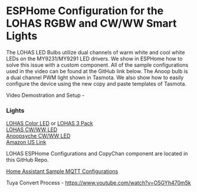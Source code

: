 # ESPHome Configuration for the LOHAS RGBW and CW/WW Smart Lights

The LOHAS LED Bulbs utilize dual channels of warm white and cool white LEDs on the MY9231/MY9291 LED drivers.  We show in ESPHome how to solve this issue with a custom component.  All of the sample configurations used in the video can be found at the GitHub link below.  The Anoop bulb is a dual channel PWM light shown in Tasmota.  We also show how to easily configure the device using the new copy and paste templates of Tasmota.

Video Demostration and Setup - 

### Lights
[LOHAS Color LED](https://amzn.to/2U7np3p) or [LOHAS 3 Pack](https://amzn.to/2VPfYhH)  
[LOHAS CW/WW LED](https://amzn.to/2U8L1Vm)  
[Anoopsyche CW/WW LED](https://amzn.to/2VLE790)  
[Amazon US Link](https://amzn.to/2DDNYI4)

LOHAS ESPHome Configurations and CopyChan component are located in this GitHub Repo.

[Home Assistant Sample MQTT Configurations](https://github.com/digiblur/Sonoff-Tasmota/wiki/Smart-Bulbs)

Tuya Convert Process - https://www.youtube.com/watch?v=O5GYh470m5k
